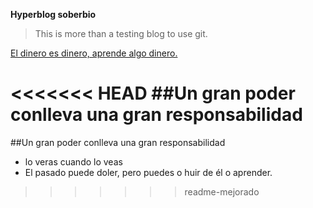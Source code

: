 **Hyperblog soberbio**  

> This is more than a testing blog to use git.

[El dinero es dinero, aprende algo dinero.](https://platzi.com/ "El dinero es dinero, aprende algo dinero.")

<<<<<<< HEAD
##Un gran poder conlleva una gran responsabilidad
=======
##Un gran poder conlleva una gran responsabilidad
* lo veras cuando lo veas
* El pasado puede doler, pero puedes o huir de él o aprender.
>>>>>>> readme-mejorado
